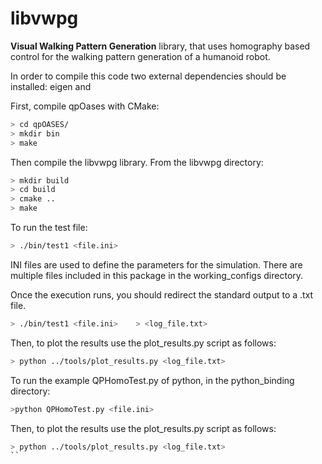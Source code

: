 # libvwpg

**Visual Walking Pattern Generation** library, that uses homography based control for the walking pattern generation of a humanoid robot.

In order to compile this code two external dependencies should be installed: eigen and 

First, compile qpOases with CMake:

```bash
> cd qpOASES/
> mkdir bin
> make
```

Then compile the libvwpg library. From the libvwpg directory:

```bash
> mkdir build
> cd build
> cmake ..
> make
```

To run the test file:

```bash
> ./bin/test1 <file.ini>
```

INI files are used to define the parameters for the simulation. There are multiple
files included in this package in the working_configs directory.

Once the execution runs, you should
redirect the standard output to a .txt file.

```bash
> ./bin/test1 <file.ini>    > <log_file.txt>
```

Then, to plot the results use the plot_results.py script as follows:

```bash
> python ../tools/plot_results.py <log_file.txt>
```


To run the  example  QPHomoTest.py of python, in the python_binding directory:

```bash
>python QPHomoTest.py <file.ini>
```

Then, to plot the results use the plot_results.py script as follows:

```bash
> python ../tools/plot_results.py <log_file.txt>
``
